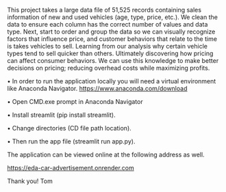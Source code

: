This project takes a large data file of 51,525 records containing sales information of new and used vehicles (age, type, price, etc.). We clean the data to ensure each column has the correct number of values and data type. Next, start to order and group the data so we can visually recognize factors that influence price, and customer behaviors that relate to the time is takes vehicles to sell. Learning from our analysis why certain vehicle types tend to sell quicker than others. Ultimately discovering how pricing can affect consumer behaviors. We can use this knowledge to make better decisions on pricing; reducing overhead costs while maximizing profits.

• In order to run the application locally you will need a virtual environment like Anaconda Navigator. https://www.anaconda.com/download

• Open CMD.exe prompt in Anaconda Navigator

• Install streamlit (pip install streamlit).

• Change directories (CD file path location).

• Then run the app file (streamlit run app.py).

The application can be viewed online at the following address as well.

https://eda-car-advertisement.onrender.com

Thank you! Tom
